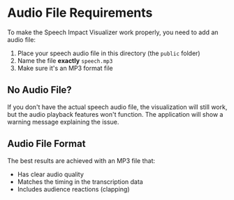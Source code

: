 # Audio File Requirements

To make the Speech Impact Visualizer work properly, you need to add an audio file:

1. Place your speech audio file in this directory (the `public` folder)
2. Name the file **exactly** `speech.mp3` 
3. Make sure it's an MP3 format file

## No Audio File?

If you don't have the actual speech audio file, the visualization will still work, but the audio playback features won't function. The application will show a warning message explaining the issue.

## Audio File Format

The best results are achieved with an MP3 file that:
- Has clear audio quality
- Matches the timing in the transcription data
- Includes audience reactions (clapping)